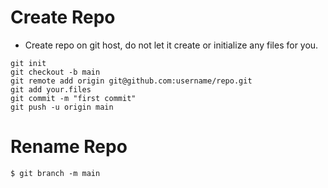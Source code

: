 # Create Repo

- Create repo on git host, do not let it create or initialize any files for you.

```shell
git init
git checkout -b main
git remote add origin git@github.com:username/repo.git
git add your.files
git commit -m "first commit"
git push -u origin main
```

# Rename Repo

```shell
$ git branch -m main
```
